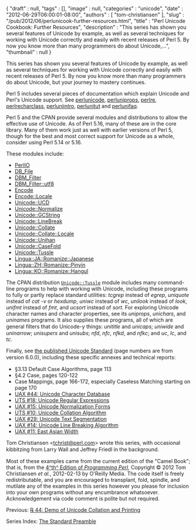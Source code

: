 {
   "draft" : null,
   "tags" : [],
   "image" : null,
   "categories" : "unicode",
   "date" : "2012-06-29T06:00:01-08:00",
   "authors" : [
      "tom-christiansen"
   ],
   "slug" : "/pub/2012/06/perlunicook-further-resources.html",
   "title" : "Perl Unicode Cookbook: Further Resources",
   "description" : "This series has shown you several features of Unicode by example, as well as several techniques for working with Unicode correctly and easily with recent releases of Perl 5. By now you know more than many programmers do about Unicode,...",
   "thumbnail" : null
}





This series has shown you several features of Unicode by example, as
well as several techniques for working with Unicode correctly and easily
with recent releases of Perl 5. By now you know more than many
programmers do about Unicode, but your journey to mastery continues.

Perl 5 includes several pieces of documentation which explain Unicode
and Perl's Unicode support. See
[perlunicode](http://search.cpan.org/perldoc?perlunicode),
[perluniprops](http://search.cpan.org/perldoc?perluniprops),
[perlre](http://search.cpan.org/perldoc?perlre),
[perlrecharclass](http://search.cpan.org/perldoc?perlrecharclass),
[perluniintro](http://search.cpan.org/perldoc?perluniintro),
[perlunitut](http://search.cpan.org/perldoc?perlunitut) and
[perlunifaq](http://search.cpan.org/perldoc?perlunifaq).

Perl 5 and the CPAN provide several modules and distributions to allow
the effective use of Unicode. As of Perl 5.16, many of these are in the
core library. Many of them work just as well with earlier versions of
Perl 5, though for the best and most correct support for Unicode as a
whole, consider using Perl 5.14 or 5.16.

These modules include:

-   [PerlIO](http://search.cpan.org/perldoc?PerlIO)
-   [DB\_File](http://search.cpan.org/perldoc?DB_File)
-   [DBM\_Filter](http://search.cpan.org/perldoc?DBM_Filter)
-   [DBM\_Filter::utf8](http://search.cpan.org/perldoc?DBM_Filter::utf8)
-   [Encode](http://search.cpan.org/perldoc?Encode)
-   [Encode::Locale](http://search.cpan.org/perldoc?Encode::Locale)
-   [Unicode::UCD](http://search.cpan.org/perldoc?Unicode::UCD)
-   [Unicode::Normalize](http://search.cpan.org/perldoc?Unicode::Normalize)
-   [Unicode::GCString](http://search.cpan.org/perldoc?Unicode::GCString)
-   [Unicode::LineBreak](http://search.cpan.org/perldoc?Unicode::LineBreak)
-   [Unicode::Collate](http://search.cpan.org/perldoc?Unicode::Collate)
-   [Unicode::Collate::Locale](http://search.cpan.org/perldoc?Unicode::Collate::Locale)
-   [Unicode::Unihan](http://search.cpan.org/perldoc?Unicode::Unihan)
-   [Unicode::CaseFold](http://search.cpan.org/perldoc?Unicode::CaseFold)
-   [Unicode::Tussle](http://search.cpan.org/perldoc?Unicode::Tussle)
-   [Lingua::JA::Romanize::Japanese](http://search.cpan.org/perldoc?Lingua::JA::Romanize::Japanese)
-   [Lingua::ZH::Romanize::Pinyin](http://search.cpan.org/perldoc?Lingua::ZH::Romanize::Pinyin)
-   [Lingua::KO::Romanize::Hangul](http://search.cpan.org/perldoc?Lingua::KO::Romanize::Hangul)

The CPAN distribution
[`Unicode::Tussle`](http://search.cpan.org/perldoc?Unicode::Tussle)
module includes many command-line programs to help with working with
Unicode, including these programs to fully or partly replace standard
utilities: *tcgrep* instead of *egrep*, *uniquote* instead of *cat -v*
or *hexdump*, *uniwc* instead of *wc*, *unilook* instead of *look*,
*unifmt* instead of *fmt*, and *ucsort* instead of *sort*. For exploring
Unicode character names and character properties, see its *uniprops*,
*unichars*, and *uninames* programs. It also supplies these programs,
all of which are general ﬁlters that do Unicode-y things: *unititle* and
*unicaps*; *uniwide* and *uninarrow*; *unisupers* and *unisubs*; *nfd*,
*nfc*, *nfkd*, and *nfkc*; and *uc*, *lc*, and *tc*.

Finally, see [the published Unicode
Standard](http://unicode.org/standard/standard.html) (page numbers are
from version 6.0.0), including these speciﬁc annexes and technical
reports:

-   §3.13 Default Case Algorithms, page 113
-   §4.2 Case, pages 120-122
-   Case Mappings, page 166-172, especially Caseless Matching starting
    on page 170
-   [UAX \#44: Unicode Character
    Database](http://unicode.org/reports/tr44/)
-   [UTS \#18: Unicode Regular
    Expressions](http://unicode.org/reports/tr18/)
-   [UAX \#15: Unicode Normalization
    Forms](http://unicode.org/reports/tr15/)
-   [UTS \#10: Unicode Collation
    Algorithm](http://unicode.org/reports/tr10/)
-   [UAX \#29: Unicode Text
    Segmentation](http://unicode.org/reports/tr29/)
-   [UAX \#14: Unicode Line Breaking
    Algorithm](http://unicode.org/reports/tr14/)
-   [UAX \#11: East Asian Width](http://unicode.org/reports/tr11/)

Tom Christiansen &lt;tchrist@perl.com&gt; wrote this series, with
occasional kibbitzing from Larry Wall and Jeﬀrey Friedl in the
background.

Most of these examples came from the current edition of the "Camel
Book"; that is, from the [4^th^ Edition of *Programming
Perl*](http://http://shop.oreilly.com/product/9780596004927.do),
Copyright © 2012 Tom Christiansen *et al.*, 2012-02-13 by O'Reilly
Media. The code itself is freely redistributable, and you are encouraged
to transplant, fold, spindle, and mutilate any of the examples in this
series however you please for inclusion into your own programs without
any encumbrance whatsoever. Acknowledgement via code comment is polite
but not required.

Previous: [℞ 44: Demo of Unicode Collation and
Printing](/media/_pub_2012_06_perlunicook-further-resources/perlunicook-demo-of-unicode-collation-and-printing.html)

Series Index: [The Standard
Preamble](/media/_pub_2012_06_perlunicook-further-resources/perlunicook-standard-preamble.html)


